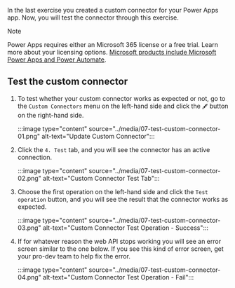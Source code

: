 In the last exercise you created a custom connector for your Power Apps app. Now, you will test the connector through this exercise.

> [!NOTE]
> Power Apps requires either an Microsoft 365 license or a free trial. Learn more about your licensing options. [Microsoft products include Microsoft Power Apps and Power Automate][pa pricing].


## Test the custom connector ##

1. To test whether your custom connector works as expected or not, go to the `Custom Connectors` menu on the left-hand side and click the `🖋` button on the right-hand side.

    :::image type="content" source="../media/07-test-custom-connector-01.png" alt-text="Update Custom Connector":::

1. Click the `4. Test` tab, and you will see the connector has an active connection.

    :::image type="content" source="../media/07-test-custom-connector-02.png" alt-text="Custom Connector Test Tab":::

1. Choose the first operation on the left-hand side and click the `Test operation` button, and you will see the result that the connector works as expected.

    :::image type="content" source="../media/07-test-custom-connector-03.png" alt-text="Custom Connector Test Operation - Success":::

1. If for whatever reason the web API stops working you will see an error screen similar to the one below. If you see this kind of error screen, get your pro-dev team to help fix the error.

    :::image type="content" source="../media/07-test-custom-connector-04.png" alt-text="Custom Connector Test Operation - Fail":::


[pa pricing]: /power-apps/administrator/pricing-billing-skus/?azure-portal=true
